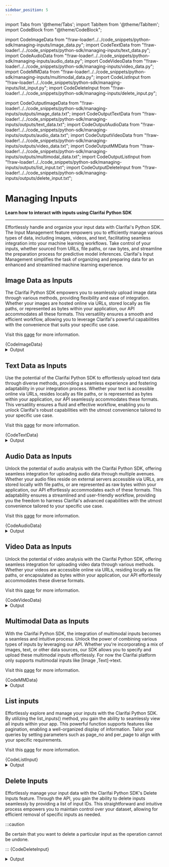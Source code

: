 ```yaml
---
sidebar_position: 5
---
```



import Tabs from '@theme/Tabs';
import TabItem from '@theme/TabItem';
import CodeBlock from "@theme/CodeBlock";


import CodeImageData from "!!raw-loader!../../code_snippets/python-sdk/managing-inputs/image_data.py";
import CodeTextData from "!!raw-loader!../../code_snippets/python-sdk/managing-inputs/text_data.py";
import CodeAudioData from "!!raw-loader!../../code_snippets/python-sdk/managing-inputs/audio_data.py";
import CodeVideoData from "!!raw-loader!../../code_snippets/python-sdk/managing-inputs/video_data.py";
import CodeMMData from "!!raw-loader!../../code_snippets/python-sdk/managing-inputs/multimodal_data.py";
import CodeListInput from "!!raw-loader!../../code_snippets/python-sdk/managing-inputs/list_input.py";
import CodeDeleteInput from "!!raw-loader!../../code_snippets/python-sdk/managing-inputs/delete_input.py";


import CodeOutputImageData from "!!raw-loader!../../code_snippets/python-sdk/managing-inputs/outputs/image_data.txt";
import CodeOutputTextData from "!!raw-loader!../../code_snippets/python-sdk/managing-inputs/outputs/text_data.txt";
import CodeOutputAudioData from "!!raw-loader!../../code_snippets/python-sdk/managing-inputs/outputs/audio_data.txt";
import CodeOutputVideoData from "!!raw-loader!../../code_snippets/python-sdk/managing-inputs/outputs/video_data.txt";
import CodeOutputMMData from "!!raw-loader!../../code_snippets/python-sdk/managing-inputs/outputs/multimodal_data.txt";
import CodeOutputListInput from "!!raw-loader!../../code_snippets/python-sdk/managing-inputs/outputs/list_input.txt";
import CodeOutputDeleteInput from "!!raw-loader!../../code_snippets/python-sdk/managing-inputs/outputs/delete_input.txt";






# Managing Inputs

**Learn how to interact with inputs using Clarifai Python SDK**
<hr />

Effortlessly handle and organize your input data with Clarifai's Python SDK. The Input Management feature empowers you to efficiently manage various types of data, including images, videos, and text, facilitating seamless integration into your machine learning workflows. Take control of your inputs, whether sourced from URLs, file paths, or raw bytes, and streamline the preparation process for predictive model inferences. Clarifai's Input Management simplifies the task of organizing and preparing data for an enhanced and streamlined machine learning experience.


## Image Data as Inputs

The Clarifai Python SDK empowers you to seamlessly upload image data through various methods, providing flexibility and ease of integration. Whether your images are hosted online via URLs, stored locally as file paths, or represented as bytes within your application, our API accommodates all these formats. This versatility ensures a smooth and efficient workflow, allowing you to leverage Clarifai's powerful capabilities with the convenience that suits your specific use case.

Visit this [page](https://docs.clarifai.com/api-guide/data/create-get-update-delete) for more information.


<Tabs>
<TabItem value="python" label="Python">
    <CodeBlock className="language-python">{CodeImageData}</CodeBlock>
</TabItem>
</Tabs>

<details>
  <summary>Output</summary>
    <CodeBlock className="language-text">{CodeOutputImageData}</CodeBlock>
</details>



## Text Data as Inputs

Use the potential of the Clarifai Python SDK to effortlessly upload text data through diverse methods, providing a seamless experience and fostering adaptability in your integration process. Whether your text is accessible online via URLs, resides locally as file paths, or is represented as bytes within your application, our API seamlessly accommodates these formats. This versatility ensures a fluid and effective workflow, enabling you to unlock Clarifai's robust capabilities with the utmost convenience tailored to your specific use case.

Visit this [page](https://docs.clarifai.com/api-guide/data/create-get-update-delete) for more information.

<Tabs>
<TabItem value="python" label="Python">
    <CodeBlock className="language-python">{CodeTextData}</CodeBlock>
</TabItem>
</Tabs>

<details>
  <summary>Output</summary>
    <CodeBlock className="language-text">{CodeOutputTextData}</CodeBlock>
</details>

                                          

## Audio Data as Inputs

Unlock the potential of audio analysis with the Clarifai Python SDK, offering seamless integration for uploading audio data through multiple avenues. Whether your audio files reside on external servers accessible via URLs, are stored locally with file paths, or are represented as raw bytes within your application, our API effortlessly accommodates each of these formats. This adaptability ensures a streamlined and user-friendly workflow, providing you the freedom to harness Clarifai's advanced capabilities with the utmost convenience tailored to your specific use case.

Visit this [page](https://docs.clarifai.com/api-guide/data/create-get-update-delete) for more information.

<Tabs>
<TabItem value="python" label="Python">
    <CodeBlock className="language-python">{CodeAudioData}</CodeBlock>
</TabItem>
</Tabs>

<details>
  <summary>Output</summary>
    <CodeBlock className="language-text">{CodeOutputAudioData}</CodeBlock>
</details>


## Video Data as Inputs      

Unlock the potential of video analysis with the Clarifai Python SDK, offering seamless integration for uploading video data through various methods. Whether your videos are accessible online via URLs, residing locally as file paths, or encapsulated as bytes within your application, our API effortlessly accommodates these diverse formats.

Visit this [page](https://docs.clarifai.com/api-guide/data/create-get-update-delete) for more information.

<Tabs>
<TabItem value="python" label="Python">
    <CodeBlock className="language-python">{CodeVideoData}</CodeBlock>
</TabItem>
</Tabs>

<details>
  <summary>Output</summary>
    <CodeBlock className="language-text">{CodeOutputVideoData}</CodeBlock>
</details>                                        

                                                                                                                  


## Multimodal Data as Inputs

With the Clarifai Python SDK, the integration of multimodal inputs becomes a seamless and intuitive process. Unlock the power of combining various types of inputs by leveraging our API. Whether you're incorporating a mix of images, text, or other data sources, our SDK allows you to specify and upload these multimodal inputs effortlessly. For now the Clarifai platform only supports multimodal inputs like [Image ,Text]->text.

Visit this [page](https://docs.clarifai.com/api-guide/data/create-get-update-delete) for more information.


<Tabs>
<TabItem value="python" label="Python">
    <CodeBlock className="language-python">{CodeMMData}</CodeBlock>
</TabItem>
</Tabs>

<details>
  <summary>Output</summary>
    <CodeBlock className="language-text">{CodeOutputMMData}</CodeBlock>
</details>   

## List inputs

Effortlessly explore and manage your inputs with the Clarifai Python SDK. By utilizing the list_inputs() method, you gain the ability to seamlessly view all inputs within your app. This powerful function supports features like pagination, enabling a well-organized display of information. Tailor your queries by setting parameters such as page_no and per_page to align with your specific requirements.

Visit this [page](https://docs.clarifai.com/api-guide/data/create-get-update-delete) for more information.

<Tabs>
<TabItem value="python" label="Python">
    <CodeBlock className="language-python">{CodeListInput}</CodeBlock>
</TabItem>
</Tabs>

<details>
  <summary>Output</summary>
    <CodeBlock className="language-text">{CodeOutputListInput}</CodeBlock>
</details> 


## Delete Inputs

Effortlessly manage your input data with the Clarifai Python SDK's Delete Inputs feature. Through the API, you gain the ability to delete inputs seamlessly by providing a list of input IDs. This straightforward and intuitive process empowers you to maintain control over your dataset, allowing for efficient removal of specific inputs as needed.

:::caution

Be certain that you want to delete a particular input as the operation cannot be undone.

:::
<Tabs>
<TabItem value="python" label="Python">
    <CodeBlock className="language-python">{CodeDeleteInput}</CodeBlock>
</TabItem>
</Tabs>

<details>
  <summary>Output</summary>
    <CodeBlock className="language-text">{CodeOutputDeleteInput}</CodeBlock>
</details> 

                                          

                                                                                                                  



